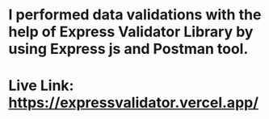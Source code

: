 I performed data validations with the help of Express Validator Library by using Express js and Postman tool.
======================================
Live Link:
https://expressvalidator.vercel.app/
=====================================